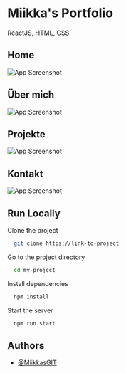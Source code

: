 
# Miikka's Portfolio
ReactJS, HTML, CSS
## Home
![App Screenshot](https://i.ibb.co/xCYyV8w/Home.png)
## Über mich
![App Screenshot](https://i.ibb.co/711P70J/ber-mich.png)
## Projekte
![App Screenshot](https://i.ibb.co/7RqyvYq/Projekte.png)
## Kontakt
![App Screenshot](https://i.ibb.co/s54sTHf/Kontakt.png)

## Run Locally

Clone the project

```bash
  git clone https://link-to-project
```

Go to the project directory

```bash
  cd my-project
```

Install dependencies

```bash
  npm install
```

Start the server

```bash
  npm run start
```


## Authors

- [@MiikkasGIT](https://github.com/MiikkasGIT)

